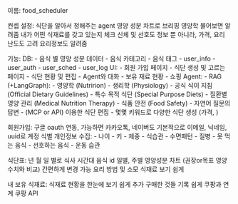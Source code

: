 이름: food_scheduler

컨셉 설정:
	식단을 알아서 정해주는 agent
	영양 성분 차트로 브리핑
	영양학 물어보면 알려줌
	내가 어떤 식재료를 갖고 있는지 체크
	신체 및 선호도 정보 뿐 아니라, 가격, 요리 난도도 고려
	요리정보도 알려줌
	
기능:
	DB:
		- 음식 별 영양 성분 데이터
		- 음식 카테고리
		- 음식 태그
		- user_info
		- user_auth
		- user_sched
		- user_log
	UI:
		- 회원 가입 페이지
		- 식단 생성 및 고르는 페이지
		- 식단 현황 및 편집
		- Agent와 대화
		- 보유 재료 현황
		- 쇼핑
	Agent:
		- RAG (+LangGraph):
			- 영양학 (Nutririon)
			- 생리학 (Physiology)
			- 공식 식이 지침 (Official Dietary Guidelines)
			- 특수 목적 식단 (Special Purpose Diets)
			- 질환별 영양 관리 (Medical Nutrition Therapy)
			- 식품 안전 (Food Safety)
		- 자연어 질문의 답변
		- (MCP or API) 이용한 식단 편집
		- 몇몇 키워드로 다양한 식단 생성 (가격, )



회원가입:
	구글 oauth 연동, 가능하면 카카오톡, 네이버도
	기본적으로 이메일, 닉네임, uuid로 계정 식별
	개인정보 수집:
		- 나이
		- 키
		- 체중
		- 식습관
		- 수면패턴
		- 질병
		- 못 먹는 음식
		- 선호하는 음식
		- 운동 습관

식단표:
	년 월 일 별로 식사 시간대
	음식 id
	일별, 주별 영양성분 차트 (권장or목표 영양수치와 비교)
	간편하게 변경 가능
	요리 방법 및 소모 식재료 보기 쉽게

내 보유 식재료:
	식재료 현황을 한눈에 보기 쉽게
	추가 구매한 것들 기록 쉽게
	쿠팡과 연계
		쿠팡 API
